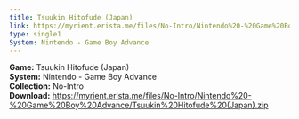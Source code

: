 ```yaml
---
title: Tsuukin Hitofude (Japan)
link: https://myrient.erista.me/files/No-Intro/Nintendo%20-%20Game%20Boy%20Advance/Tsuukin%20Hitofude%20(Japan).zip
type: single1
System: Nintendo - Game Boy Advance
---
```

<b>Game:</b> Tsuukin Hitofude (Japan)<br>
<b>System:</b> Nintendo - Game Boy Advance<br>
<b>Collection:</b> No-Intro<br>
<b>Download:</b> https://myrient.erista.me/files/No-Intro/Nintendo%20-%20Game%20Boy%20Advance/Tsuukin%20Hitofude%20(Japan).zip